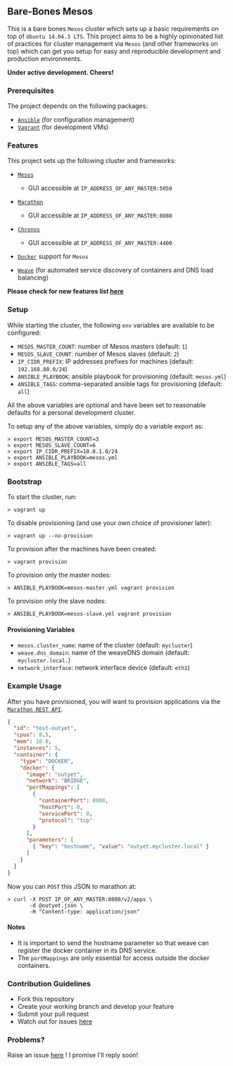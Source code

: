 ## Bare-Bones Mesos

This is a bare bones `Mesos` cluster which sets up a basic
requirements on top of `Ubuntu 14.04.3 LTS`. This project aims
to be a highly opinionated list of practices for cluster
management via `Mesos` (and other frameworks on top) which can
get you setup for easy and reproducible development and production
environments.

**Under active development. Cheers!**

### Prerequisites

The project depends on the following packages:

* [`Ansible`](http://www.ansible.com) (for configuration management)
* [`Vagrant`](http://www.vagrantup.com) (for development VMs)

### Features

This project sets up the following cluster and frameworks:
* [`Mesos`](http://mesos.apache.org)
  * GUI accessible at `IP_ADDRESS_OF_ANY_MASTER:5050`
* [`Marathon`](https://mesosphere.github.io/marathon/)
  * GUI accessible at `IP_ADDRESS_OF_ANY_MASTER:8080`
* [`Chronos`](http://mesos.github.io/chronos/)
	* GUI accessible at `IP_ADDRESS_OF_ANY_MASTER:4400`

* [`Docker`](https://www.docker.com) support for `Mesos`
* [`Weave`](http://weave.works) (for automated service discovery of containers and DNS load balancing)

**Please check for new features list [here](https://github.com/activatedgeek/bare-bones-mesos/issues/1)**

### Setup

While starting the cluster, the following `env` variables are available to be configured:

* `MESOS_MASTER_COUNT`: number of Mesos masters (default: `1`)
* `MESOS_SLAVE_COUNT`: number of Mesos slaves (default: `2`)
* `IP_CIDR_PREFIX`: IP addresses prefixes for machines (default: `192.168.80.0/24`)
* `ANSIBLE_PLAYBOOK`: ansible playbook for provisioning (default: `mesos.yml`)
* `ANSIBLE_TAGS`: comma-separated ansible tags for provisioning (default: `all`)

All the above variables are optional and have been set to reasonable defaults for a personal development cluster.

To setup any of the above variables, simply do a variable export as:
```
> export MESOS_MASTER_COUNT=3
> export MESOS_SLAVE_COUNT=6
> export IP_CIDR_PREFIX=10.0.1.0/24
> export ANSIBLE_PLAYBOOK=mesos.yml
> export ANSIBLE_TAGS=all
```

### Bootstrap

To start the cluster, run:
```
> vagrant up
```

To disable provisioning (and use your own choice of provisioner later):
```
> vagrant up --no-provision
```

To provision after the machines have been created:
```
> vagrant provision
```

To provision only the master nodes:
```
> ANSIBLE_PLAYBOOK=mesos-master.yml vagrant provision
```

To provision only the slave nodes:
```
> ANSIBLE_PLAYBOOK=mesos-slave.yml vagrant provision
```

#### Provisioning Variables

* `mesos.cluster_name`: name of the cluster (default: `mycluster`)
* `weave.dns_domain`: name of the weaveDNS domain (default: `mycluster.local.`)
* `network_interface`: network interface device (default: `eth1`)

### Example Usage

After you have provisioned, you will want to provision applications via the
[`Marathon REST API`](https://mesosphere.github.io/marathon/docs/rest-api.html).
```json
{
  "id": "test-outyet",
  "cpus": 0.5,
  "mem": 10.0,
  "instances": 5,
  "container": {
    "type": "DOCKER",
    "docker": {
      "image": "outyet",
      "network": "BRIDGE",
      "portMappings": [
        {
          "containerPort": 8080,
          "hostPort": 0,
          "servicePort": 0,
          "protocol": "tcp"
        }
      ],
      "parameters": [
        { "key": "hostname", "value": "outyet.mycluster.local" }
      ]
    }
  }
}
```

Now you can `POST` this JSON to marathon at:
```
> curl -X POST IP_OF_ANY_MASTER:8080/v2/apps \
       -d @outyet.json \
       -H "Content-type: application/json"
```

#### Notes
* It is important to send the hostname parameter so that
weave can register the docker container in its DNS service.
* The `portMappings` are only essential for access outside the
docker containers.

### Contribution Guidelines ###

* Fork this repository
* Create your working branch and develop your feature
* Submit your pull request
* Watch out for issues [here](https://github.com/activatedgeek/ansible-vagrant-mesos/issues)

### Problems? ###
Raise an issue [here](https://github.com/activatedgeek/ansible-vagrant-mesos/issues/new) ! I promise I'll reply soon!
